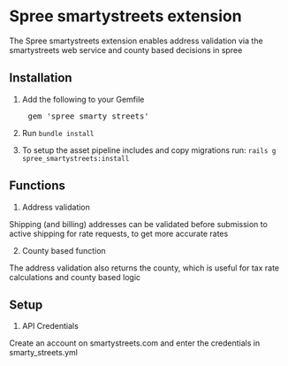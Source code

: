 # Spree smartystreets extension

The Spree smartystreets extension enables address validation via the smartystreets web service and county based decisions in spree

## Installation

1. Add the following to your Gemfile

<pre>
    gem 'spree_smarty_streets'
</pre>

2. Run `bundle install`

3. To setup the asset pipeline includes and copy migrations run: `rails g spree_smartystreets:install`


## Functions

1. Address validation

Shipping (and billing) addresses can be validated before submission to active shipping for rate requests, to get more accurate rates

2. County based function

The address validation also returns the county, which is useful for tax rate calculations and county based logic




## Setup

1. API Credentials

Create an account on smartystreets.com and enter the credentials in smarty_streets.yml

